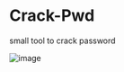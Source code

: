 # Crack-Pwd
small tool to crack password

![image](https://user-images.githubusercontent.com/78581470/142296795-adb48f05-043b-455c-aea4-897e48f5223b.png)
